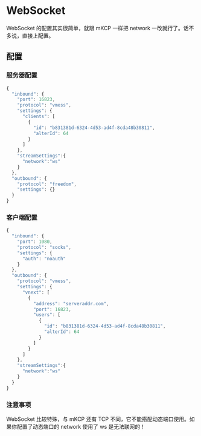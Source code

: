 # WebSocket

WebSocket 的配置其实很简单，就跟 mKCP 一样把 network 一改就行了。话不多说，直接上配置。

## 配置

### 服务器配置

```javascript
{
  "inbound": {
    "port": 16823,
    "protocol": "vmess",
    "settings": {
      "clients": [
        {
          "id": "b831381d-6324-4d53-ad4f-8cda48b30811",
          "alterId": 64
        }
      ]
    },
    "streamSettings":{
      "network":"ws"
    }
  },
  "outbound": {
    "protocol": "freedom",
    "settings": {}
  }
}
```

### 客户端配置

```javascript
{
  "inbound": {
    "port": 1080,
    "protocol": "socks",
    "settings": {
      "auth": "noauth"
    }
  },
  "outbound": {
    "protocol": "vmess",
    "settings": {
      "vnext": [
        {
          "address": "serveraddr.com",
          "port": 16823,
          "users": [
            {
              "id": "b831381d-6324-4d53-ad4f-8cda48b30811",
              "alterId": 64
            }
          ]
        }
      ]
    },
    "streamSettings":{
      "network":"ws"
    }
  }
}
```

### 注意事项

WebSocket 比较特殊，与 mKCP 还有 TCP 不同，它不能搭配动态端口使用。如果你配置了动态端口的 network 使用了 ws 是无法联网的！
